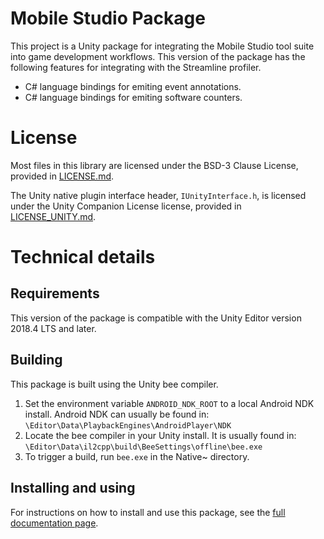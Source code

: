 Mobile Studio Package
======================

This project is a Unity package for integrating the Mobile Studio tool suite
into game development workflows. This version of the package has the following
features for integrating with the Streamline profiler.

* C# language bindings for emiting event annotations.
* C# language bindings for emiting software counters.

License
=======

Most files in this library are licensed under the BSD-3 Clause License,
provided in [LICENSE.md](LICENSE.md).

The Unity native plugin interface header, `IUnityInterface.h`, is licensed
under the Unity Companion License license, provided in
[LICENSE_UNITY.md](LICENSE_UNITY.md).

Technical details
=================

Requirements
------------

This version of the package is compatible with the Unity Editor version 2018.4
LTS and later.

Building
--------

This package is built using the Unity bee compiler.

1) Set the environment variable `ANDROID_NDK_ROOT`
   to a local Android NDK install. Android NDK can usually be found in:
   `\Editor\Data\PlaybackEngines\AndroidPlayer\NDK`
2) Locate the bee compiler in your Unity install. It is usually found in:
   `\Editor\Data\il2cpp\build\BeeSettings\offline\bee.exe`
3) To trigger a build, run `bee.exe` in the Native~ directory.

Installing and using
--------------------

For instructions on how to install and use this package, see the
[full documentation page](Documentation/Mobile-Studio.md).
